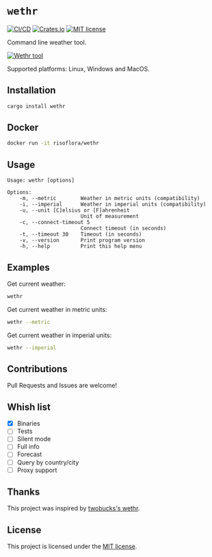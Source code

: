 # `wethr`

[![CI/CD][ci-cd-badge]][ci-cd-url]
[![Crates.io][crates-badge]][crates-url]
[![MIT license][license-badge]][license-url]

Command line weather tool.

[![Wethr tool][wethr-gif]][wethr-url]

Supported platforms: Linux, Windows and MacOS.

## Installation

```bash
cargo install wethr
```

## Docker

```bash
docker run -it risoflora/wethr
```

## Usage

```
Usage: wethr [options]

Options:
    -m, --metric        Weather in metric units (compatibility)
    -i, --imperial      Weather in imperial units (compatibility)
    -u, --unit [C]elsius or [F]ahrenheit
                        Unit of measurement
    -c, --connect-timeout 5
                        Connect timeout (in seconds)
    -t, --timeout 30    Timeout (in seconds)
    -v, --version       Print program version
    -h, --help          Print this help menu
```

## Examples

Get current weather:

```bash
wethr
```

Get current weather in metric units:

```bash
wethr --metric
```

Get current weather in imperial units:

```bash
wethr --imperial
```

## Contributions

Pull Requests and Issues are welcome!

## Whish list

- [x] Binaries
- [ ] Tests
- [ ] Silent mode
- [ ] Full info
- [ ] Forecast
- [ ] Query by country/city
- [ ] Proxy support

## Thanks

This project was inspired by [twobucks's wethr][twobucks-wethr-url].

## License

This project is licensed under the [MIT license](LICENSE).

[ci-cd-badge]: https://img.shields.io/github/workflow/status/risoflora/wethr/CI?style=flat-square "CI/CD"
[ci-cd-url]: https://github.com/risoflora/wethr/actions/workflows/CI.yml "GitHub actions"
[crates-badge]: https://img.shields.io/crates/v/wethr.svg?style=flat-square
[crates-url]: https://crates.io/crates/wethr "Wethr crate"
[license-badge]: https://img.shields.io/crates/l/wethr.svg?style=flat-square
[license-url]: https://github.com/risoflora/wethr/blob/master/LICENSE "MIT license"
[wethr-url]: https://github.com/risoflora/wethr "Wethr tool"
[wethr-gif]: https://github.com/risoflora/wethr/raw/master/wethr.gif "Wethr GIF"
[twobucks-wethr-url]: https://github.com/twobucks/wethr "Twobucks's wethr"
